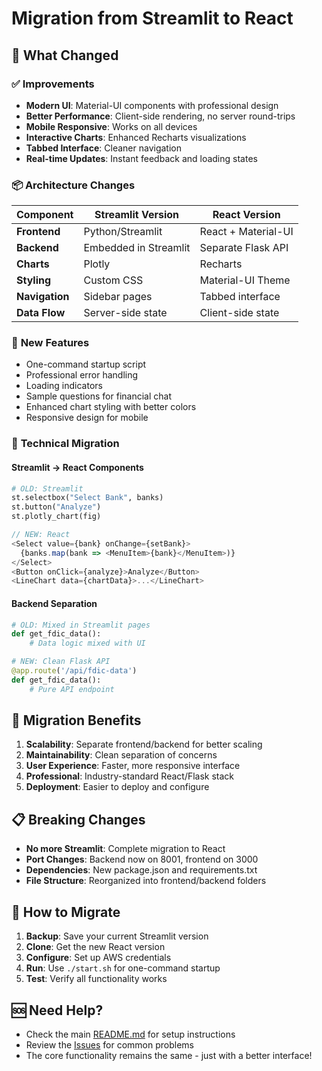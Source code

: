 # Migration from Streamlit to React

## 🔄 What Changed

### ✅ **Improvements**
- **Modern UI**: Material-UI components with professional design
- **Better Performance**: Client-side rendering, no server round-trips
- **Mobile Responsive**: Works on all devices
- **Interactive Charts**: Enhanced Recharts visualizations
- **Tabbed Interface**: Cleaner navigation
- **Real-time Updates**: Instant feedback and loading states

### 📦 **Architecture Changes**

| Component | Streamlit Version | React Version |
|-----------|------------------|---------------|
| **Frontend** | Python/Streamlit | React + Material-UI |
| **Backend** | Embedded in Streamlit | Separate Flask API |
| **Charts** | Plotly | Recharts |
| **Styling** | Custom CSS | Material-UI Theme |
| **Navigation** | Sidebar pages | Tabbed interface |
| **Data Flow** | Server-side state | Client-side state |

### 🚀 **New Features**
- One-command startup script
- Professional error handling
- Loading indicators
- Sample questions for financial chat
- Enhanced chart styling with better colors
- Responsive design for mobile

### 🔧 **Technical Migration**

#### Streamlit → React Components
```python
# OLD: Streamlit
st.selectbox("Select Bank", banks)
st.button("Analyze")
st.plotly_chart(fig)
```

```javascript
// NEW: React
<Select value={bank} onChange={setBank}>
  {banks.map(bank => <MenuItem>{bank}</MenuItem>)}
</Select>
<Button onClick={analyze}>Analyze</Button>
<LineChart data={chartData}>...</LineChart>
```

#### Backend Separation
```python
# OLD: Mixed in Streamlit pages
def get_fdic_data():
    # Data logic mixed with UI

# NEW: Clean Flask API
@app.route('/api/fdic-data')
def get_fdic_data():
    # Pure API endpoint
```

## 🎯 **Migration Benefits**

1. **Scalability**: Separate frontend/backend for better scaling
2. **Maintainability**: Clean separation of concerns
3. **User Experience**: Faster, more responsive interface
4. **Professional**: Industry-standard React/Flask stack
5. **Deployment**: Easier to deploy and configure

## 📋 **Breaking Changes**

- **No more Streamlit**: Complete migration to React
- **Port Changes**: Backend now on 8001, frontend on 3000
- **Dependencies**: New package.json and requirements.txt
- **File Structure**: Reorganized into frontend/backend folders

## 🔄 **How to Migrate**

1. **Backup**: Save your current Streamlit version
2. **Clone**: Get the new React version
3. **Configure**: Set up AWS credentials
4. **Run**: Use `./start.sh` for one-command startup
5. **Test**: Verify all functionality works

## 🆘 **Need Help?**

- Check the main [README.md](README.md) for setup instructions
- Review the [Issues](https://github.com/AWS-Samples-GenAI-FSI/peer-bank-analytics/issues) for common problems
- The core functionality remains the same - just with a better interface!